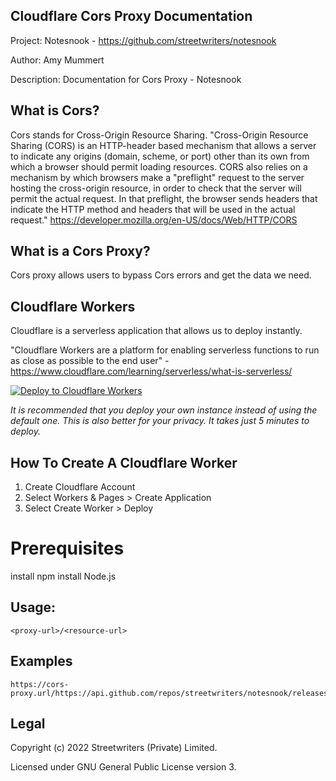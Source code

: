## **Cloudflare Cors Proxy Documentation**
Project: Notesnook - https://github.com/streetwriters/notesnook

Author: Amy Mummert

Description: Documentation for Cors Proxy - Notesnook

## What is Cors?
Cors stands for Cross-Origin Resource Sharing. "Cross-Origin Resource Sharing (CORS) is an HTTP-header based mechanism that allows a server to indicate any origins (domain, scheme, or port) other than its own from which a browser should permit loading resources. CORS also relies on a mechanism by which browsers make a "preflight" request to the server hosting the cross-origin resource, in order to check that the server will permit the actual request. In that preflight, the browser sends headers that indicate the HTTP method and headers that will be used in the actual request." https://developer.mozilla.org/en-US/docs/Web/HTTP/CORS 

## What is a Cors Proxy?
Cors proxy allows users to bypass Cors errors and get the data we need.

## Cloudflare Workers
Cloudflare is a serverless application that allows us to deploy instantly. 

"Cloudflare Workers are a platform for enabling serverless functions to run as close as possible to the end user" - https://www.cloudflare.com/learning/serverless/what-is-serverless/          

[![Deploy to Cloudflare Workers](https://deploy.workers.cloudflare.com/button)](https://deploy.workers.cloudflare.com/?url=https://github.com/streetwriters/cors)


_It is recommended that you deploy your own instance instead of using the default one. This is also better for your privacy. It takes just 5 minutes to deploy._

## How To Create A Cloudflare Worker
1. Create Cloudflare Account 
2. Select Workers & Pages > Create Application
2. Select Create Worker > Deploy

# Prerequisites
install npm
install Node.js

## Usage:

```
<proxy-url>/<resource-url>

```

## Examples

```
https://cors-proxy.url/https://api.github.com/repos/streetwriters/notesnook/releases/tags/v2.2.4

```

## Legal
Copyright (c) 2022 Streetwriters (Private) Limited.

Licensed under GNU General Public License version 3.